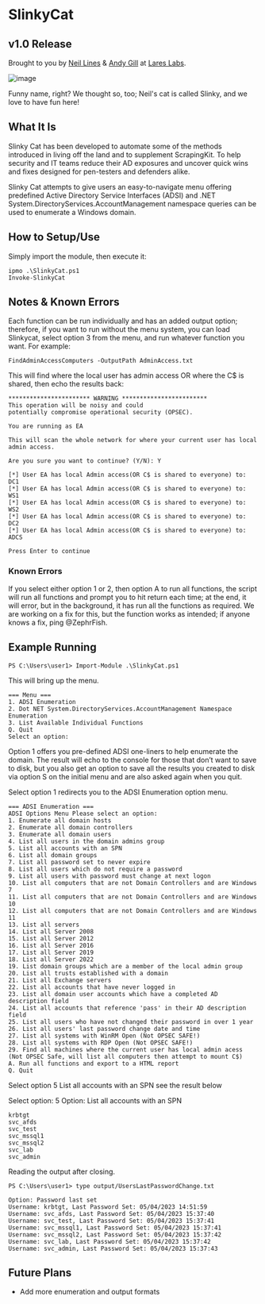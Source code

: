 # SlinkyCat
## v1.0 Release
Brought to you by [Neil Lines](https://twitter.com/myexploit2600) & [Andy Gill](https://twitter.com/ZephrFish) at [Lares Labs](https://labs.lares.com).

![image](https://github.com/LaresLLC/SlinkyCat/assets/5783068/87e62aad-7652-40a4-8bfb-303bca0edc69)


Funny name, right? We thought so, too; Neil's cat is called Slinky, and we love to have fun here!

## What It Is
Slinky Cat has been developed to automate some of the methods introduced in living off the land and to supplement ScrapingKit. To help security and IT teams reduce their AD exposures and uncover quick wins and fixes designed for pen-testers and defenders alike.

Slinky Cat attempts to give users an easy-to-navigate menu offering predefined Active Directory Service Interfaces (ADSI) and .NET System.DirectoryServices.AccountManagement namespace queries can be used to enumerate a Windows domain.
## How to Setup/Use
Simply import the module, then execute it:
```
ipmo .\SlinkyCat.ps1
Invoke-SlinkyCat
```

## Notes & Known Errors
Each function can be run individually and has an added output option; therefore, if you want to run without the menu system, you can load Slinkycat, select option 3 from the menu, and run whatever function you want. For example:

```
FindAdminAccessComputers -OutputPath AdminAccess.txt
```

This will find where the local user has admin access OR where the C$ is shared, then echo the results back:
```
*********************** WARNING ************************
This operation will be noisy and could
potentially compromise operational security (OPSEC).

You are running as EA

This will scan the whole network for where your current user has local admin access.

Are you sure you want to continue? (Y/N): Y

[*] User EA has local Admin access(OR C$ is shared to everyone) to: DC1
[*] User EA has local Admin access(OR C$ is shared to everyone) to: WS1
[*] User EA has local Admin access(OR C$ is shared to everyone) to: WS2
[*] User EA has local Admin access(OR C$ is shared to everyone) to: DC2
[*] User EA has local Admin access(OR C$ is shared to everyone) to: ADCS

Press Enter to continue
```

### Known Errors
If you select either option 1 or 2, then option A to run all functions, the script will run all functions and prompt you to hit return each time; at the end, it will error, but in the background, it has run all the functions as required. We are working on a fix for this, but the function works as intended; if anyone knows a fix, ping @ZephrFish.

## Example Running
```
PS C:\Users\user1> Import-Module .\SlinkyCat.ps1
```
This will bring up the menu.
```
=== Menu ===
1. ADSI Enumeration
2. Dot NET System.DirectoryServices.AccountManagement Namespace Enumeration
3. List Available Individual Functions
Q. Quit
Select an option:
```


Option 1 offers you pre-defined ADSI one-liners to help enumerate the domain. The result will echo to the console for those that don’t want to save to disk, but you also get an option to save all the results you created to disk via option S on the initial menu and are also asked again when you quit.


Select option 1 redirects you to the ADSI Enumeration option menu. 
```
=== ADSI Enumeration ===
ADSI Options Menu Please select an option:
1. Enumerate all domain hosts
2. Enumerate all domain controllers
3. Enumerate all domain users
4. List all users in the domain admins group
5. List all accounts with an SPN
6. List all domain groups
7. List all password set to never expire
8. List all users which do not require a password
9. List all users with password must change at next logon
10. List all computers that are not Domain Controllers and are Windows 7
11. List all computers that are not Domain Controllers and are Windows 10
12. List all computers that are not Domain Controllers and are Windows 11
13. List all servers
14. List all Server 2008
15. List all Server 2012
16. List all Server 2016
17. List all Server 2019
18. List all Server 2022
19. List domain groups which are a member of the local admin group
20. List all trusts established with a domain
21. List all Exchange servers
22. List all accounts that have never logged in
23. List all domain user accounts which have a completed AD description field
24. List all accounts that reference 'pass' in their AD description field
25. List all users who have not changed their password in over 1 year
26. List all users' last password change date and time
27. List all systems with WinRM Open (Not OPSEC SAFE!)
28. List all systems with RDP Open (Not OPSEC SAFE!)
29. Find all machines where the current user has local admin acess (Not OPSEC Safe, will list all computers then attempt to mount C$)
A. Run all functions and export to a HTML report
Q. Quit
```
Select option 5 List all accounts with an SPN see the result below

Select option: 5
Option: List all accounts with an SPN
```
krbtgt
svc_afds
svc_test
svc_mssql1
svc_mssql2
svc_lab
svc_admin
```


Reading the output after closing.
```
PS C:\Users\user1> type output/UsersLastPasswordChange.txt

Option: Password last set
Username: krbtgt, Last Password Set: 05/04/2023 14:51:59
Username: svc_afds, Last Password Set: 05/04/2023 15:37:40
Username: svc_test, Last Password Set: 05/04/2023 15:37:41
Username: svc_mssql1, Last Password Set: 05/04/2023 15:37:41
Username: svc_mssql2, Last Password Set: 05/04/2023 15:37:42
Username: svc_lab, Last Password Set: 05/04/2023 15:37:42
Username: svc_admin, Last Password Set: 05/04/2023 15:37:43
```

## Future Plans
- Add more enumeration and output formats
